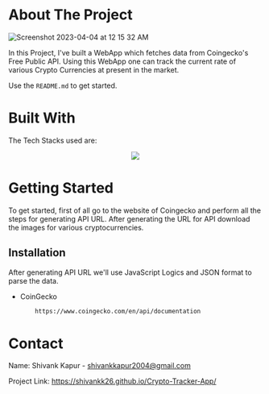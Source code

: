 <!-- ABOUT THE PROJECT -->
# About The Project
![Screenshot 2023-04-04 at 12 15 32 AM](https://user-images.githubusercontent.com/115289871/229599786-dce0bd44-e047-46b1-b298-17034cdba3c3.png)




In this Project, I've built a WebApp which fetches data from Coingecko's Free Public API. Using this WebApp one can track the current rate of various Crypto Currencies at present in the market. 


Use the `README.md` to get started.



<!-- BUILT WITH -->
# Built With

The Tech Stacks used are:

<div align="center">
<a href="https://skillicons.dev">
    <img src="https://skillicons.dev/icons?i=html,css,js," />
</a>
</div>



<!-- GETTING STARTED -->
# Getting Started
To get started, first of all go to the website of Coingecko and perform all the steps for generating API URL. After generating the URL for API download the images for various cryptocurrencies.

## Installation
After generating API URL we'll use JavaScript Logics and JSON format to parse the data.

* CoinGecko

  ```sh
      https://www.coingecko.com/en/api/documentation
  ```
  
  



<!-- CONTACT -->
# Contact

Name: Shivank Kapur - shivankkapur2004@gmail.com

Project Link: https://shivankk26.github.io/Crypto-Tracker-App/

